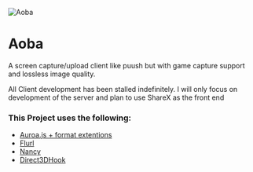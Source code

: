 ![Aoba](https://raw.githubusercontent.com/TheDarkVoid/Aoba/master/Aoba/res/Aoba.ico "Aoba")
<h1>Aoba</h1>
A screen capture/upload client like puush but with game capture support and lossless image quality.

All Client development has been stalled indefinitely. I will only focus on development of the server and plan to use ShareX as the front end

<h3>This Project uses the following:</h3>
<ul>
<li><a href="https://github.com/audiocogs/aurora.js/">Auroa.js + format extentions</a></li>
<li><a href="https://tmenier.github.io/Flurl/">Flurl</a></li>
<li><a href="http://nancyfx.org/">Nancy</a></li>
<li><a href="https://github.com/spazzarama/Direct3DHook">Direct3DHook</a></li>
</ul>
